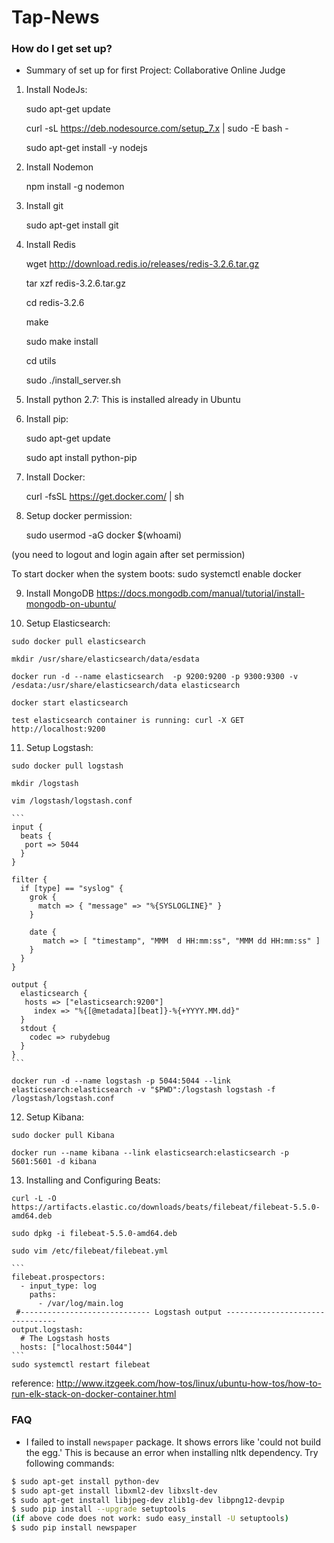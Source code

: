 # Tap-News

### How do I get set up? ###

* Summary of set up for first Project: Collaborative Online Judge


 1. Install NodeJs:

    sudo apt-get update

    curl -sL https://deb.nodesource.com/setup_7.x | sudo -E bash -

    sudo apt-get install -y nodejs

 2. Install Nodemon

    npm install -g nodemon

 3. Install git

    sudo apt-get install git

 4. Install Redis

    wget http://download.redis.io/releases/redis-3.2.6.tar.gz

    tar xzf redis-3.2.6.tar.gz

    cd redis-3.2.6

    make

    sudo make install

    cd utils

    sudo ./install_server.sh
   

 5. Install python 2.7: This is installed already in Ubuntu

 6. Install pip: 

    sudo apt-get update

    sudo apt install python-pip

 7. Install Docker: 

    curl -fsSL https://get.docker.com/ | sh

 8. Setup docker permission: 

    sudo usermod -aG docker $(whoami)

   (you need to logout and login again after set permission)

   To start docker when the system boots: sudo systemctl enable docker
   
 9. Install MongoDB
    https://docs.mongodb.com/manual/tutorial/install-mongodb-on-ubuntu/

 10. Setup Elasticsearch:
    
    sudo docker pull elasticsearch
    
    mkdir /usr/share/elasticsearch/data/esdata
    
    docker run -d --name elasticsearch  -p 9200:9200 -p 9300:9300 -v /esdata:/usr/share/elasticsearch/data elasticsearch
    
    docker start elasticsearch

    test elasticsearch container is running: curl -X GET http://localhost:9200
    
 11. Setup Logstash:
 
    sudo docker pull logstash
    
    mkdir /logstash
    
    vim /logstash/logstash.conf
    
    ```
    input {
      beats {
       port => 5044
      }
    }
    
    filter {
      if [type] == "syslog" {
        grok {
          match => { "message" => "%{SYSLOGLINE}" }
        }

        date {
           match => [ "timestamp", "MMM  d HH:mm:ss", "MMM dd HH:mm:ss" ]
        }
      }
    }
    
    output {
      elasticsearch {
       hosts => ["elasticsearch:9200"] 
         index => "%{[@metadata][beat]}-%{+YYYY.MM.dd}"
      }
      stdout {
        codec => rubydebug
      }
    }
    ```
    
    docker run -d --name logstash -p 5044:5044 --link elasticsearch:elasticsearch -v "$PWD":/logstash logstash -f   /logstash/logstash.conf

    
 12. Setup Kibana:
    
    sudo docker pull Kibana
    
    docker run --name kibana --link elasticsearch:elasticsearch -p 5601:5601 -d kibana

 13. Installing and Configuring Beats:
    
    curl -L -O https://artifacts.elastic.co/downloads/beats/filebeat/filebeat-5.5.0-amd64.deb
    
    sudo dpkg -i filebeat-5.5.0-amd64.deb

    sudo vim /etc/filebeat/filebeat.yml
    
    ```
    filebeat.prospectors:
      - input_type: log
        paths:
          - /var/log/main.log
     #----------------------------- Logstash output --------------------------------
    output.logstash:
      # The Logstash hosts
      hosts: ["localhost:5044"]
    ```
    sudo systemctl restart filebeat
    
    
 reference: http://www.itzgeek.com/how-tos/linux/ubuntu-how-tos/how-to-run-elk-stack-on-docker-container.html

### FAQ
* I failed to install `newspaper` package. It shows errors like 'could not build the egg.'
This is because an error when installing nltk dependency. Try following commands:
```bash
$ sudo apt-get install python-dev
$ sudo apt-get install libxml2-dev libxslt-dev
$ sudo apt-get install libjpeg-dev zlib1g-dev libpng12-devpip 
$ sudo pip install --upgrade setuptools
(if above code does not work: sudo easy_install -U setuptools)
$ sudo pip install newspaper
